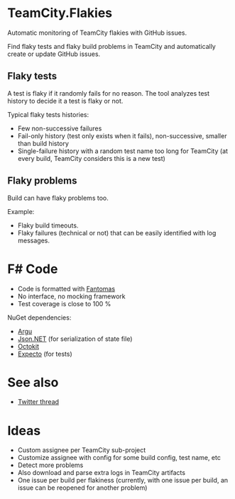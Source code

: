 
# TeamCity.Flakies

Automatic monitoring of TeamCity flakies with GitHub issues.

Find flaky tests and flaky build problems in TeamCity and automatically create or update GitHub issues.

## Flaky tests

A test is flaky if it randomly fails for no reason.
The tool analyzes test history to decide it a test is flaky or not.

Typical flaky tests histories:

- Few non-successive failures
- Fail-only history (test only exists when it fails), non-successive, smaller than build history
- Single-failure history with a random test name too long for TeamCity (at every build, TeamCity considers this is a new test)

## Flaky problems

Build can have flaky problems too.

Example:
- Flaky build timeouts.
- Flaky failures (technical or not) that can be easily identified with log messages.

# F# Code

- Code is formatted with [Fantomas](https://github.com/fsprojects/fantomas)
- No interface, no mocking framework
- Test coverage is close to 100 %

NuGet dependencies:
- [Argu](https://github.com/fsprojects/Argu)
- [Json.NET](https://github.com/JamesNK/Newtonsoft.Json) (for serialization of state file)
- [Octokit](https://github.com/octokit/octokit.net)
- [Expecto](https://github.com/haf/expecto) (for tests)

# See also

- [Twitter thread](https://twitter.com/d3dal3/status/1340317307361484800)

# Ideas

- Custom assignee per TeamCity sub-project
- Customize assignee with config for some build config, test name, etc
- Detect more problems
- Also download and parse extra logs in TeamCity artifacts
- One issue per build per flakiness (currently, with one issue per build, an issue can be reopened for another problem)